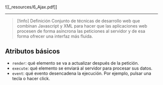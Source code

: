 ![[_resources/6_Ajax.pdf]]

---

> [!info] Definición
> Conjunto de técnicas de desarrollo web que combinan Javascript y XML para hacer que las aplicaciones web procesen de forma asíncrona las peticiones al servidor y de esa forma ofrecer una interfaz más fluida.

## Atributos básicos
- `render`: qué elemento se va a actualizar después de la petición.
- `execute`: qué elemento se enviará al servidor para procesar sus datos.
- `event`: qué evento desencadena la ejecución. Por ejemplo, pulsar una tecla o hacer click.